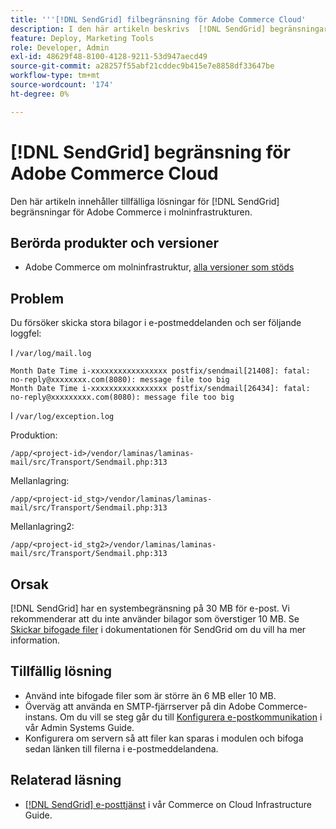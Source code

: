 ```yaml
---
title: '''[!DNL SendGrid] filbegränsning för Adobe Commerce Cloud'
description: I den här artikeln beskrivs  [!DNL SendGrid] begränsningar för Adobe Commerce vad gäller molninfrastruktur.
feature: Deploy, Marketing Tools
role: Developer, Admin
exl-id: 48629f48-8100-4128-9211-53d947aecd49
source-git-commit: a28257f55abf21cddec9b415e7e8858df33647be
workflow-type: tm+mt
source-wordcount: '174'
ht-degree: 0%

---
```


# [!DNL SendGrid] begränsning för Adobe Commerce Cloud

Den här artikeln innehåller tillfälliga lösningar för [!DNL SendGrid] begränsningar för Adobe Commerce i molninfrastrukturen.

## Berörda produkter och versioner

* Adobe Commerce om molninfrastruktur, [alla versioner som stöds](https://magento.com/sites/default/files/magento-software-lifecycle-policy.pdf)


## Problem

Du försöker skicka stora bilagor i e-postmeddelanden och ser följande loggfel:

I `/var/log/mail.log`

```shell
Month Date Time i-xxxxxxxxxxxxxxxxx postfix/sendmail[21408]: fatal: no-reply@xxxxxxxx.com(8080): message file too big
Month Date Time i-xxxxxxxxxxxxxxxxx postfix/sendmail[26434]: fatal: no-reply@xxxxxxxxx.com(8080): message file too big
```

I `/var/log/exception.log`

Produktion:

`/app/<project-id>/vendor/laminas/laminas-mail/src/Transport/Sendmail.php:313`

Mellanlagring:

`/app/<project-id_stg>/vendor/laminas/laminas-mail/src/Transport/Sendmail.php:313`

Mellanlagring2:

`/app/<project-id_stg2>/vendor/laminas/laminas-mail/src/Transport/Sendmail.php:313`

## Orsak

[!DNL SendGrid] har en systembegränsning på 30 MB för e-post. Vi rekommenderar att du inte använder bilagor som överstiger 10 MB. Se [Skickar bifogade filer](https://docs.sendgrid.com/ui/sending-email/attachments-with-digioh) i dokumentationen för SendGrid om du vill ha mer information.

## Tillfällig lösning

* Använd inte bifogade filer som är större än 6 MB eller 10 MB.
* Överväg att använda en SMTP-fjärrserver på din Adobe Commerce-instans. Om du vill se steg går du till [Konfigurera e-postkommunikation](https://experienceleague.adobe.com/docs/commerce-admin/systems/communications/email-communications.html) i vår Admin Systems Guide.
* Konfigurera om servern så att filer kan sparas i modulen och bifoga sedan länken till filerna i e-postmeddelandena.

## Relaterad läsning

* [[!DNL SendGrid] e-posttjänst](https://experienceleague.adobe.com/docs/commerce-cloud-service/user-guide/project/sendgrid.html) i vår Commerce on Cloud Infrastructure Guide.

